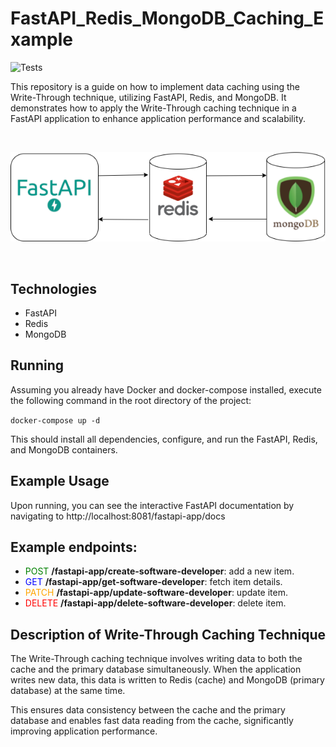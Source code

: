 # FastAPI_Redis_MongoDB_Caching_Example

![Tests](https://github.com/wojciechignasiak/FastAPI_Redis_MongoDB_Caching_Example/actions/workflows/push.yml/badge.svg?event=push)

This repository is a guide on how to implement data caching using the Write-Through technique, utilizing FastAPI, Redis, and MongoDB. It demonstrates how to apply the Write-Through caching technique in a FastAPI application to enhance application performance and scalability.

<br>
<p align="center">
<img src="images/diagram.png" alt="Project diagram"/>
</p>
<br>

## Technologies

* FastAPI
* Redis
* MongoDB

## Running

Assuming you already have Docker and docker-compose installed, execute the following command in the root directory of the project:

`docker-compose up -d`

This should install all dependencies, configure, and run the FastAPI, Redis, and MongoDB containers.

## Example Usage

Upon running, you can see the interactive FastAPI documentation by navigating to http://localhost:8081/fastapi-app/docs

## Example endpoints:

* <span style="color:green">POST</span> **/fastapi-app/create-software-developer**: add a new item.
* <span style="color:blue">GET</span> **/fastapi-app/get-software-developer**: fetch item details.
* <span style="color:orange">PATCH</span> **/fastapi-app/update-software-developer**: update item.
* <span style="color:red">DELETE</span> **/fastapi-app/delete-software-developer**: delete item.


## Description of Write-Through Caching Technique

The Write-Through caching technique involves writing data to both the cache and the primary database simultaneously. When the application writes new data, this data is written to Redis (cache) and MongoDB (primary database) at the same time.

This ensures data consistency between the cache and the primary database and enables fast data reading from the cache, significantly improving application performance.
